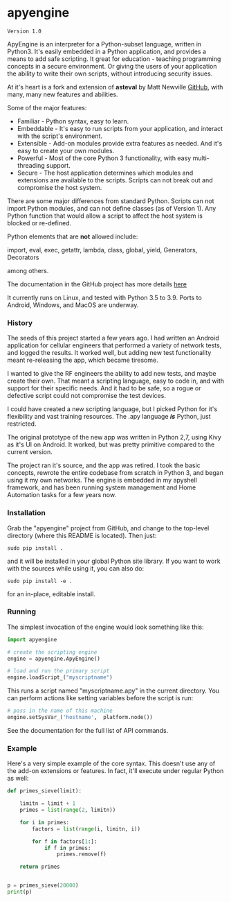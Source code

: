 # apyengine
	Version 1.0

ApyEngine is an interpreter for a Python-subset language, written in Python3.  It's easily embedded in a Python application, and provides a means to add safe scripting.  It great for education - teaching programming concepts in a secure environment.  Or giving the users of your application the ability to write their own scripts, without introducing security issues.

At it's heart is a fork and extension of <b>asteval</b>  by Matt Newville  [GitHub](https://github.com/newville/asteval), with many, many new features and abilities.  
        
Some of the major features:

-  Familiar - Python syntax, easy to learn.
- Embeddable - It's easy to run scripts from your application, and interact  with the script's environment.
- Extensible - Add-on modules provide extra features as needed.  And it's easy to  create your own modules.
- Powerful - Most of the core Python 3 functionality, with easy multi-threading support.
- Secure - The host application determines which modules and extensions are available to the scripts.  Scripts can not break out and compromise the host system.
        
There are some major differences from standard Python.  Scripts can not import Python modules, and can not define classes (as of Version 1).  Any Python function that would allow a script to affect the host system is blocked or re-defined.

Python elements that are **not** allowed include:

import, eval, exec, getattr, lambda, class, global, yield, Generators,  Decorators

among others.
         
The documentation in the GitHub project has more details [here](https://github.com/closecrowd/apyengine)

It currently runs on Linux, and tested with Python 3.5 to 3.9.  Ports to Android, Windows, and MacOS are underway.


### History

The seeds of this project started a few years ago.  I had written an Android application for cellular engineers that performed a variety of network tests, and logged the results.  It worked well, but adding new test functionality meant re-releasing the app, which became tiresome.

I wanted to give the RF engineers the ability to add new tests, and maybe create their own.  That meant a scripting language, easy to code in, and with support for their specific needs.  And it had to be safe, so a rogue or defective script could not compromise the test devices.

I could have created a new scripting language, but I picked Python for it's flexibility and vast training resources.  The .apy language ***is*** Python, just restricted.

The original prototype of the new app was written in Python 2,7, using Kivy as it's UI on Android.  It worked, but was pretty primitive compared to the current version.

The project ran it's source, and the app was retired.  I took the basic concepts, rewrote the entire codebase from scratch in Python 3, and began using it my own networks.  The engine is embedded in my apyshell framework, and has been running system management and Home Automation tasks for a few years now.

### Installation

Grab the "apyengine" project from GitHub, and change to the top-level directory (where this README is located).  Then just:

```sudo pip install .```

and it will be installed in your global Python site library.  If you want to work with the sources while using it, you can also do:

```sudo pip install -e .```

for an in-place, editable install.

### Running

The simplest invocation of the engine would look something like this:

```python
import apyengine

# create the scripting engine
engine = apyengine.ApyEngine()

# load and run the primary script
engine.loadScript_("myscriptname")
```

This runs a script named "myscriptname.apy" in the current directory.    You can perform actions like setting variables before the script is run:

```python
# pass in the name of this machine
engine.setSysVar_('hostname',  platform.node())
```

See the documentation for the full list of API commands.

### Example

Here's a very simple example of the core syntax.  This doesn't use any of the add-on extensions or features.  In fact, it'll execute under regular Python as well:

```python
def primes_sieve(limit):

    limitn = limit + 1
    primes = list(range(2, limitn))

    for i in primes:
        factors = list(range(i, limitn, i))

        for f in factors[1:]:
            if f in primes:
                primes.remove(f)

    return primes


p = primes_sieve(20000)
print(p)
```

